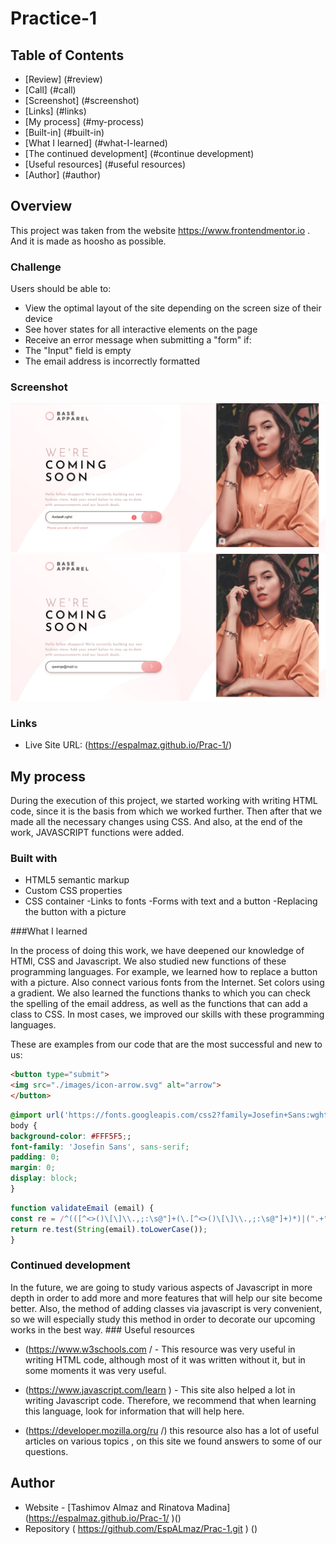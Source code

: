 # Practice-1
## Table of Contents

- [Review] (#review)
- [Call] (#call)
- [Screenshot] (#screenshot)
- [Links] (#links)
- [My process] (#my-process)
- [Built-in] (#built-in)
- [What I learned] (#what-I-learned)
- [The continued development] (#continue development)
- [Useful resources] (#useful resources)
- [Author] (#author)




## Overview

This project was taken from the website https://www.frontendmentor.io . And it is made as hoosho as possible.

### Challenge

Users should be able to:

- View the optimal layout of the site depending on the screen size of their device
- See hover states for all interactive elements on the page
- Receive an error message when submitting a "form" if:
- The "Input" field is empty
- The email address is incorrectly formatted

### Screenshot

![](./1.jpg)
![](./2.jpg)
### Links
- Live Site URL: (https://espalmaz.github.io/Prac-1/)

## My process

During the execution of this project, we started working with writing HTML code, since it is the basis from which we worked further. Then after that we made all the necessary changes using CSS. And also, at the end of the work, JAVASCRIPT functions were added.

### Built with

- HTML5 semantic markup
- Custom CSS properties
- CSS container
-Links to fonts
-Forms with text and a button
-Replacing the button with a picture


###What I learned


In the process of doing this work, we have deepened our knowledge of HTMl, CSS and Javascript. We also studied new functions of these programming languages. For example, we learned how to replace a button with a picture. Also connect various fonts from the Internet. Set colors using a gradient. We also learned the functions thanks to which you can check the spelling of the email address, as well as the functions that can add a class to CSS. In most cases, we improved our skills with these programming languages.

These are examples from our code that are the most successful and new to us:

```html
<button type="submit">
<img src="./images/icon-arrow.svg" alt="arrow">
</button>
```
```css
@import url('https://fonts.googleapis.com/css2?family=Josefin+Sans:wght@300;400;600&display=swap');
body {
background-color: #FFF5F5;;
font-family: 'Josefin Sans', sans-serif;
padding: 0;
margin: 0;
display: block;
}
```
```js
function validateEmail (email) {
const re = /^(([^<>()\[\]\\.,;:\s@"]+(\.[^<>()\[\]\\.,;:\s@"]+)*)|(".+"))@((\[[0-9]{1,3}\.[0-9]{1,3}\.[0-9]{1,3}\.[0-9]{1,3}\])|(([a-zA-Z\-0-9]+\.)+[a-zA-Z]{2,}))$/;
return re.test(String(email).toLowerCase());
}
```



### Continued development

In the future, we are going to study various aspects of Javascript in more depth in order to add more and more features that will help our site become better. Also, the method of adding classes via javascript is very convenient, so we will especially study this method in order to decorate our upcoming works in the best way. ### Useful resources

-  (https://www.w3schools.com / - This resource was very useful in writing HTML code, although most of it was written without it, but in some moments it was very useful.
-  (https://www.javascript.com/learn ) - This site also helped a lot in writing Javascript code. Therefore, we recommend that when learning this language, look for information that will help here.

- (https://developer.mozilla.org/ru /) this resource also has a lot of useful articles on various topics , on this site we found answers to some of our questions.
## Author

- Website - [Tashimov Almaz and Rinatova Madina] (https://espalmaz.github.io/Prac-1/ )()
- Repository ( https://github.com/EspALmaz/Prac-1.git ) ()
